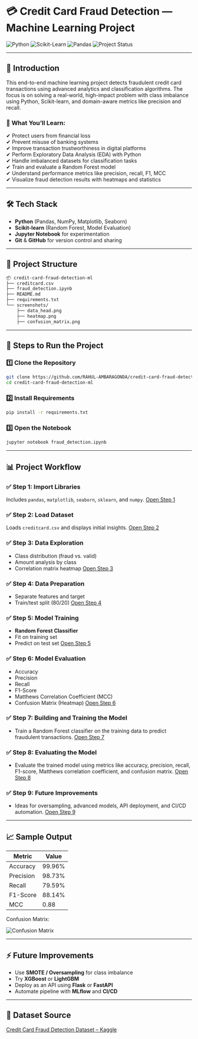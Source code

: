 
# 💳 Credit Card Fraud Detection — Machine Learning Project

![Python](https://img.shields.io/badge/Python-ML-yellow?style=for-the-badge&logo=python)
![Scikit-Learn](https://img.shields.io/badge/Scikit--Learn-Modeling-orange?style=for-the-badge&logo=scikitlearn)
![Pandas](https://img.shields.io/badge/Pandas-EDA-blue?style=for-the-badge&logo=pandas)
![Project Status](https://img.shields.io/badge/Status-Complete-brightgreen?style=for-the-badge)

---

## 📌 Introduction

This end-to-end machine learning project detects fraudulent credit card transactions using advanced analytics and classification algorithms. The focus is on solving a real-world, high-impact problem with class imbalance using Python, Scikit-learn, and domain-aware metrics like precision and recall.

### 🎯 **What You’ll Learn:**

✔ Protect users from financial loss  
✔ Prevent misuse of banking systems  
✔ Improve transaction trustworthiness in digital platforms  
✔ Perform Exploratory Data Analysis (EDA) with Python  
✔ Handle imbalanced datasets for classification tasks  
✔ Train and evaluate a Random Forest model  
✔ Understand performance metrics like precision, recall, F1, MCC  
✔ Visualize fraud detection results with heatmaps and statistics

---

## 🛠️ Tech Stack

* **Python** (Pandas, NumPy, Matplotlib, Seaborn)  
* **Scikit-learn** (Random Forest, Model Evaluation)  
* **Jupyter Notebook** for experimentation  
* **Git** & **GitHub** for version control and sharing

---

## 📁 Project Structure

```bash
📦 credit-card-fraud-detection-ml
├── creditcard.csv
├── fraud_detection.ipynb
├── README.md
├── requirements.txt
└── screenshots/
    ├── data_head.png
    ├── heatmap.png
    ├── confusion_matrix.png
````

---

## 🚀 Steps to Run the Project

### 1️⃣ Clone the Repository

```bash
git clone https://github.com/RAHUL-AMBARAGONDA/credit-card-fraud-detection-ml.git
cd credit-card-fraud-detection-ml
```

### 2️⃣ Install Requirements

```bash
pip install -r requirements.txt
```

### 3️⃣ Open the Notebook

```bash
jupyter notebook fraud_detection.ipynb
```

---

## 📊 Project Workflow

### ✅ Step 1: Import Libraries

Includes `pandas`, `matplotlib`, `seaborn`, `sklearn`, and `numpy`.
[Open Step 1](credit-card-fraud-detection-ml/STEPS/step-1.md)

### ✅ Step 2: Load Dataset

Loads `creditcard.csv` and displays initial insights.
[Open Step 2](credit-card-fraud-detection-ml/STEPS/step-2.md)

### ✅ Step 3: Data Exploration

* Class distribution (fraud vs. valid)
* Amount analysis by class
* Correlation matrix heatmap
  [Open Step 3](credit-card-fraud-detection-ml/STEPS/step-3.md)

### ✅ Step 4: Data Preparation

* Separate features and target
* Train/test split (80/20)
  [Open Step 4](credit-card-fraud-detection-ml/STEPS/step-4.md)

### ✅ Step 5: Model Training

* **Random Forest Classifier**
* Fit on training set
* Predict on test set
  [Open Step 5](credit-card-fraud-detection-ml/STEPS/STEP-5.md)

### ✅ Step 6: Model Evaluation

* Accuracy
* Precision
* Recall
* F1-Score
* Matthews Correlation Coefficient (MCC)
* Confusion Matrix (Heatmap)
  [Open Step 6](credit-card-fraud-detection-ml/STEPS/step-6.md)

### ✅ Step 7: Building and Training the Model

* Train a Random Forest classifier on the training data to predict fraudulent transactions.
  [Open Step 7](credit-card-fraud-detection-ml/STEPS/step-7.md)

### ✅ Step 8: Evaluating the Model

* Evaluate the trained model using metrics like accuracy, precision, recall, F1-score, Matthews correlation coefficient, and confusion matrix.
  [Open Step 8](credit-card-fraud-detection-ml/STEPS/step-8.md)

### ✅ Step 9: Future Improvements

* Ideas for oversampling, advanced models, API deployment, and CI/CD automation.
  [Open Step 9](credit-card-fraud-detection-ml/STEPS/step-9.md)

---

## 📈 Sample Output

| Metric    | Value  |
| --------- | ------ |
| Accuracy  | 99.96% |
| Precision | 98.73% |
| Recall    | 79.59% |
| F1-Score  | 88.14% |
| MCC       | 0.88   |

Confusion Matrix:

![Confusion Matrix](screenshots/confusion_matrix.png)

---

## ⚡ Future Improvements

* Use **SMOTE / Oversampling** for class imbalance
* Try **XGBoost** or **LightGBM**
* Deploy as an API using **Flask** or **FastAPI**
* Automate pipeline with **MLflow** and **CI/CD**

---

## 📌 Dataset Source

[Credit Card Fraud Detection Dataset – Kaggle](https://www.kaggle.com/mlg-ulb/creditcardfraud)


